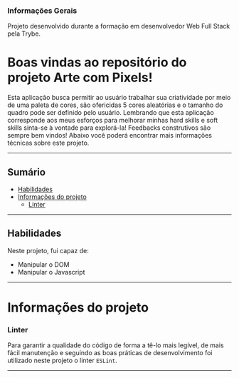 ### Informações Gerais

Projeto desenvolvido durante a formação em desenvolvedor Web Full Stack pela Trybe.

# Boas vindas ao repositório do projeto Arte com Pixels!

Esta aplicação busca permitir ao usuário trabalhar sua criatividade por meio de uma paleta de cores, são ofericidas 5 cores aleatórias e o tamanho do quadro pode ser definido pelo usuário.
Lembrando que esta aplicação corresponde aos meus esforços para melhorar minhas hard skills e soft skills sinta-se à vontade para explorá-la! Feedbacks construtivos são sempre bem vindos!
Abaixo você poderá encontrar mais informações técnicas sobre este projeto.

---

## Sumário

- [Habilidades](#habilidades)
- [Informações do projeto](#informações-do-projeto)
  - [Linter](#linter)

---

## Habilidades

Neste projeto, fui capaz de:

* Manipular o DOM
* Manipular o Javascript

---

# Informações do projeto

### Linter

Para garantir a qualidade do código de forma a tê-lo mais legível, de mais fácil manutenção e seguindo as boas práticas de desenvolvimento foi utilizado neste projeto o linter `ESLint`.

---